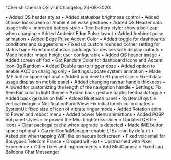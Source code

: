 ^Cherish Cherish OS v1.6 Changelog 26-08-2020:

• Added QS header styles • Added statusbar brightness control • Added choose lockscreen or Ambient on wake gestures • Added QS Header data usage info • Improved battery style • Text battery style: show a bolt zap when charging • Added Ambeint Edge Pulse layout • Added Ambient pulse animation • Added Edge Pulse Accent Color • Added toggle for dashboards conditions and suggestions • Fixed up custom rounded corner setting for status bar • Fixed up statusbar paddings for devices with display cutouts • Made header image height user configurable • Added QS header image • Added screen off fod • Got Random Color for dashboard icons and Accent Icon-Bg Random • Added Double tap to trigger doze • Added option to enable AOD on charging only • Settings:Update system animation • Made IME button space optional • Added pair new to BT panel slice • Fixed data usage display on mobile panel • Added changing navbar handle thickness • Allowed for customizing the length of the navigation handle • Settings: Fix SeekBar color in light theme • Added back gesture haptic feedback toggle • Added back gesture on IME • Added Bluetooth panel • SystemUI qs tile vertical margin • NotificationPanelView: Fix initial touch co-ordinates • SystemUI: fixed size of icon of vibrate ringer mode • Added Rotation anim to Power and reboot menu • Added power Menu animations • Added POSP Vol panel styles • Improved the Miui brightness slider • Updated QS tile icons • Clear package cache when upgrade is detected • Made IME button space optional • CarrierConfigManager: enable LTE+ icon by default • Asked pin when tapping WiFi tile on secure lockscreen • Fixed voicemail for Bouygues Telecom France • Droped wifi-ext • Upstreamed with Pixel Experience • Other fixes and improvements • Add MiuiCamera • Fixed Lag Balloons Chat Messenger

